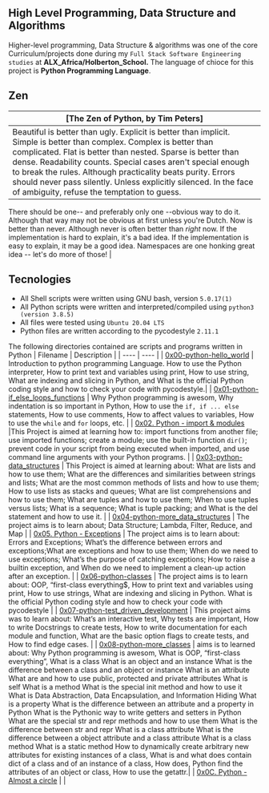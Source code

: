 High Level Programming, Data Structure and Algorithms
   -----------------

Higher-level programming, Data Structure & algorithms was one of the core Curriculum/projects done during my `Full Stack Software Engineering studies` at **ALX_Africa/Holberton_School.**
The language of chioce for this project is **Python Programming Language**.

Zen
 --------
| [The Zen of Python, by Tim Peters] |
| ---- |
|Beautiful is better than ugly. Explicit is better than implicit. Simple is better than complex. Complex is better than complicated. Flat is better than nested. Sparse is better than dense. Readability counts. Special cases aren't special enough to break the rules. Although practicality beats purity. Errors should never pass silently. Unless explicitly silenced. In the face of ambiguity, refuse the temptation to guess.
There should be one-- and preferably only one --obvious way to do it.
Although that way may not be obvious at first unless you're Dutch.
Now is better than never.
Although never is often better than *right* now.
If the implementation is hard to explain, it's a bad idea.
If the implementation is easy to explain, it may be a good idea.
Namespaces are one honking great idea -- let's do more of those! |

Tecnologies
   -----------------
 - All Shell scripts were written using GNU bash, version `5.0.17(1)`
 - All Python scripts were written and interpreted/compiled using `python3 (version 3.8.5)`
 - All files were tested using `Ubuntu 20.04 LTS`
 - Python files are written according to the pycodestyle `2.11.1`

The following directories contained are scripts and programs written in Python
| Filename | Description |
| ---- | ---- |
| [0x00-python-hello_world](https://github.com/Technerdguy1/alx-higher_level_programming/tree/master/0x00-python-hello_world) | Introduction to python programming Language. How to use the Python interpreter, How to print text and variables using print, How to use string, What are indexing and slicing in Python, and What is the official Python coding style and how to check your code with pycodestyle.|
| [0x01-python-if_else_loops_functions](https://github.com/Technerdguy1/alx-higher_level_programming/tree/master/0x01-python-if_else_loops_functions) | Why Python programming is awesom, Why indentation is so important in Python, How to use the `if, if ... else` statements, How to use comments, How to affect values to variables, How to use the `while` and `for` loops, etc. |
| [0x02. Python - import & modules](https://github.com/Technerdguy1/alx-higher_level_programming/tree/master/0x02-python-import_modules) |This Project is aimed at learning how to: import functions from another file; use imported functions; create a module; use the built-in function `dir()`; prevent code in your script from being executed when imported, and use command line arguments with your Python programs. |
| [0x03-python-data_structures](https://github.com/Technerdguy1/alx-higher_level_programming/tree/master/0x03-python-data_structures) | This Project is aimed at learning about: What are lists and how to use them; What are the differences and similarities between strings and lists; What are the most common methods of lists and how to use them; How to use lists as stacks and queues; What are list comprehensions and how to use them; What are tuples and how to use them; When to use tuples versus lists; What is a sequence; What is tuple packing; and What is the del statement and how to use it. |
| [0x04-python-more_data_structures](0x04-python-more_data_structures) | The project aims is to learn about; Data Structure; Lambda, Filter, Reduce, and Map |
| [0x05. Python - Exceptions](https://github.com/Technerdguy1/alx-higher_level_programming/tree/master/0x05-python-exceptions) | The project aims is to learn about: Errors and Exceptions; What’s the difference between errors and exceptions;What are exceptions and how to use them; When do we need to use exceptions; What’s the purpose of catching exceptions; How to raise a builtin exception, and When do we need to implement a clean-up action after an exception. |
| [0x06-python-classes](https://github.com/Technerdguy1/alx-higher_level_programming/tree/master/0x06-python-classes) | The project aims is to learn about: OOP, “first-class everything$, How to print text and variables using print, How to use strings, What are indexing and slicing in Python. What is the official Python coding style and how to check your code with pycodestyle |
| [0x07-python-test_driven_development](https://github.com/Technerdguy1/alx-higher_level_programming/tree/master/0x07-python-test_driven_development) | This project aims was to learn about: What’s an interactive test, Why tests are important, How to write Docstrings to create tests, How to write documentation for each module and function, What are the basic option flags to create tests, and How to find edge cases. |
| [0x08-python-more_classes](https://github.com/Technerdguy1/alx-higher_level_programming/tree/master/0x08-python-more_classes) | aims is to learned about: Why Python programming is awesom, What is OOP, “first-class everything”, What is a class What is an object and an instance What is the difference between a class and an object or instance What is an attribute What are and how to use public, protected and private attributes What is self What is a method What is the special init method and how to use it What is Data Abstraction, Data Encapsulation, and Information Hiding What is a property What is the difference between an attribute and a property in Python What is the Pythonic way to write getters and setters in Python What are the special str and repr methods and how to use them What is the difference between str and repr What is a class attribute What is the difference between a object attribute and a class attribute What is a class method What is a static method How to dynamically create arbitrary new attributes for existing instances of a class, What is and what does contain dict of a class and of an instance of a class, How does, Python find the attributes of an object or class, How to use the getattr.|
| [0x0C. Python - Almost a circle](https://github.com/Technerdguy1/alx-higher_level_programming/tree/master/0x07-python-test_driven_development) | |
